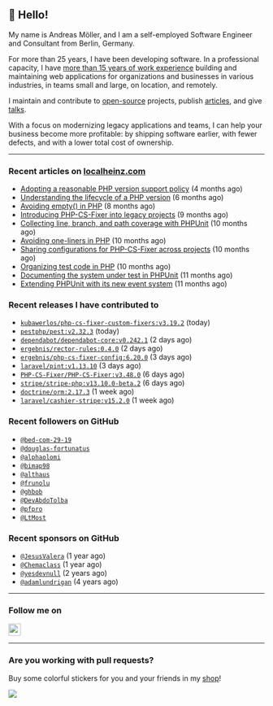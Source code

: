 ## :wave: Hello!

My name is Andreas Möller, and I am a self-employed Software Engineer and Consultant from Berlin, Germany.

For more than 25 years, I have been developing software. In a professional capacity, I have [more than 15 years of work experience](https://localheinz.com/work-experience/) building and maintaining web applications for organizations and businesses in various industries, in teams small and large, on location, and remotely.

I maintain and contribute to [open-source](https://localheinz.com/open-source/) projects, publish [articles](https://localheinz.com/articles/), and give [talks](https://localheinz.com/talks).

With a focus on modernizing legacy applications and teams, I can help your business become more profitable: by shipping software earlier, with fewer defects, and with a lower total cost of ownership.

<hr>

### Recent articles on [localheinz.com](https://localheinz.com/articles/)

- [Adopting a reasonable PHP version support policy](https://localheinz.com/articles/2023/09/12/adopting-a-reasonable-php-version-support-policy/) (4 months ago)
- [Understanding the lifecycle of a PHP version](https://localheinz.com/articles/2023/07/16/understanding-the-lifecycle-of-a-php-version/) (6 months ago)
- [Avoiding empty() in PHP](https://localheinz.com/articles/2023/05/10/avoiding-empty-in-php/) (8 months ago)
- [Introducing PHP-CS-Fixer into legacy projects](https://localheinz.com/articles/2023/04/10/introducing-php-cs-fixer-into-legacy-projects/) (9 months ago)
- [Collecting line, branch, and path coverage with PHPUnit](https://localheinz.com/articles/2023/03/22/collecting-line-branch-and-path-coverage-with-phpunit/) (10 months ago)
- [Avoiding one-liners in PHP](https://localheinz.com/articles/2023/03/18/avoiding-one-liners-in-php/) (10 months ago)
- [Sharing configurations for PHP-CS-Fixer across projects](https://localheinz.com/articles/2023/03/10/sharing-configurations-for-php-cs-fixer-across-projects/) (10 months ago)
- [Organizing test code in PHP](https://localheinz.com/articles/2023/03/03/organizing-test-code-in-php/) (10 months ago)
- [Documenting the system under test in PHPUnit](https://localheinz.com/articles/2023/02/22/documenting-the-system-under-test-in-phpunit/) (11 months ago)
- [Extending PHPUnit with its new event system](https://localheinz.com/articles/2023/02/14/extending-phpunit-with-its-new-event-system/) (11 months ago)

### Recent releases I have contributed to

- [`kubawerlos/php-cs-fixer-custom-fixers:v3.19.2`](https://github.com/kubawerlos/php-cs-fixer-custom-fixers/releases/tag/v3.19.2) (today)
- [`pestphp/pest:v2.32.3`](https://github.com/pestphp/pest/releases/tag/v2.32.3) (today)
- [`dependabot/dependabot-core:v0.242.1`](https://github.com/dependabot/dependabot-core/releases/tag/v0.242.1) (2 days ago)
- [`ergebnis/rector-rules:0.4.0`](https://github.com/ergebnis/rector-rules/releases/tag/0.4.0) (2 days ago)
- [`ergebnis/php-cs-fixer-config:6.20.0`](https://github.com/ergebnis/php-cs-fixer-config/releases/tag/6.20.0) (3 days ago)
- [`laravel/pint:v1.13.10`](https://github.com/laravel/pint/releases/tag/v1.13.10) (3 days ago)
- [`PHP-CS-Fixer/PHP-CS-Fixer:v3.48.0`](https://github.com/PHP-CS-Fixer/PHP-CS-Fixer/releases/tag/v3.48.0) (6 days ago)
- [`stripe/stripe-php:v13.10.0-beta.2`](https://github.com/stripe/stripe-php/releases/tag/v13.10.0-beta.2) (6 days ago)
- [`doctrine/orm:2.17.3`](https://github.com/doctrine/orm/releases/tag/2.17.3) (1 week ago)
- [`laravel/cashier-stripe:v15.2.0`](https://github.com/laravel/cashier-stripe/releases/tag/v15.2.0) (1 week ago)

### Recent followers on GitHub

- [`@bed-com-29-19`](https://github.com/bed-com-29-19)
- [`@douglas-fortunatus`](https://github.com/douglas-fortunatus)
- [`@alphaolomi`](https://github.com/alphaolomi)
- [`@bimap98`](https://github.com/bimap98)
- [`@althaus`](https://github.com/althaus)
- [`@frunolu`](https://github.com/frunolu)
- [`@ghbob`](https://github.com/ghbob)
- [`@DevAbdoTolba`](https://github.com/DevAbdoTolba)
- [`@pfpro`](https://github.com/pfpro)
- [`@LtMost`](https://github.com/LtMost)

### Recent sponsors on GitHub

- [`@JesusValera`](https://github.com/JesusValera) (1 year ago)
- [`@Chemaclass`](https://github.com/Chemaclass) (1 year ago)
- [`@yesdevnull`](https://github.com/yesdevnull) (2 years ago)
- [`@adamlundrigan`](https://github.com/adamlundrigan) (4 years ago)

<hr>

### Follow me on

<p>
    <a target="_blank" href="https://twitter.com/intent/follow?screen_name=localheinz" title="Follow @localheinz on Twitter"><img src="https://cdn.jsdelivr.net/npm/simple-icons@3.9.0/icons/twitter.svg" width="24px" height="24px"></a>
</p>

<hr>

### Are you working with pull requests?

Buy some colorful stickers for you and your friends in my <a target="_blank" href="https://shop.localheinz.com" title="shop.localheinz.com">shop</a>!

[![](https://localheinz.com/permanent/img/localheinz/localheinz)](https://localheinz.com/permanent/url/localheinz/localheinz)
